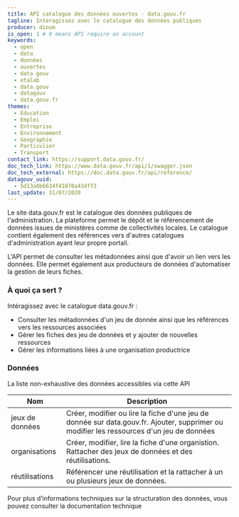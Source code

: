 ```yaml
---
title: API catalogue des données ouvertes - data.gouv.fr
tagline: Interagissez avec le catalogue des données publiques
producer: dinum
is_open: 1 # 0 means API require an account
keywords:
  - open
  - data
  - données
  - ouvertes
  - data gouv
  - etalab
  - data.gouv
  - datagouv
  - data.gouv.fr
themes:
  - Education
  - Emploi
  - Entreprise
  - Environnement
  - Géographie
  - Particulier
  - Transport
contact_link: https://support.data.gouv.fr/
doc_tech_link: https://www.data.gouv.fr/api/1/swagger.json
doc_tech_external: https://doc.data.gouv.fr/api/reference/
datagouv_uuid:
  - 5d13a8b6634f41070a43dff3
last_update: 31/07/2020
---
```


Le site <External href="https://data.gouv.fr">data.gouv.fr</External> est le catalogue des données publiques de l'administration. La plateforme permet le dépôt et le référencement de données issues de ministères comme de collectivités locales. Le catalogue contient également des références vers d'autres catalogues d'administration ayant leur propre portail.

L'API permet de consulter les métadonnées ainsi que d'avoir un lien vers les données. Elle permet également aux producteurs de données d'automatiser la gestion de leurs fiches.

### À quoi ça sert ?

Intéragissez avec le catalogue data.gouv.fr :

- Consulter les métadonnées d'un jeu de donnée ainsi que les références vers les ressources associées
- Gérer les fiches des jeu de données et y ajouter de nouvelles ressources
- Gérer les informations liées à une organisation productrice

### Données

La liste non-exhaustive des données accessibles via cette API

| Nom             | Description                                                                                                                                                                               |
| --------------- | ----------------------------------------------------------------------------------------------------------------------------------------------------------------------------------------- |
| jeux de données | Créer, modifier ou lire la fiche d'une jeu de donnée sur <External href="https://data.gouv.fr">data.gouv.fr</External>. Ajouter, supprimer ou modifier les ressources d'un jeu de données |
| organisations   | Créer, modifier, lire la fiche d'une organistion. Rattacher des jeux de données et des réutilisations.                                                                                    |
| réutilisations  | Référencer une réutilisation et la rattacher à un ou plusieurs jeux de données.                                                                                                           |

Pour plus d’informations techniques sur la structuration des données, vous pouvez <External href='/documentation/api_data_gouv'>consulter la documentation technique</External>
